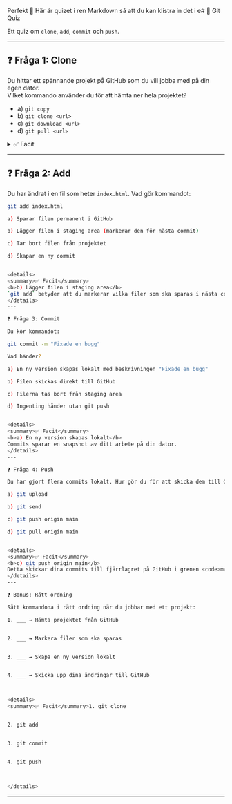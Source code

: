 Perfekt 🙌 Här är quizet i ren Markdown så att du kan klistra in det i e# 📝 Git Quiz

Ett quiz om `clone`, `add`, `commit` och `push`.

---

## ❓ Fråga 1: Clone
Du hittar ett spännande projekt på GitHub som du vill jobba med på din egen dator.  
Vilket kommando använder du för att hämta ner hela projektet?  

- a) `git copy`  
- b) `git clone <url>`  
- c) `git download <url>`  
- d) `git pull <url>`  

<details>
<summary>✅ Facit</summary>
<b>b) git clone &lt;url&gt;</b>  
Detta kopierar hela repot till din dator och sparar en lokal version.
</details>

---

## ❓ Fråga 2: Add
Du har ändrat i en fil som heter `index.html`. Vad gör kommandot:  

```bash
git add index.html

a) Sparar filen permanent i GitHub

b) Lägger filen i staging area (markerar den för nästa commit)

c) Tar bort filen från projektet

d) Skapar en ny commit


<details>
<summary>✅ Facit</summary>
<b>b) Lägger filen i staging area</b>  
`git add` betyder att du markerar vilka filer som ska sparas i nästa commit.
</details>
---

❓ Fråga 3: Commit

Du kör kommandot:

git commit -m "Fixade en bugg"

Vad händer?

a) En ny version skapas lokalt med beskrivningen "Fixade en bugg"

b) Filen skickas direkt till GitHub

c) Filerna tas bort från staging area

d) Ingenting händer utan git push


<details>
<summary>✅ Facit</summary>
<b>a) En ny version skapas lokalt</b>  
Commits sparar en snapshot av ditt arbete på din dator.
</details>
---

❓ Fråga 4: Push

Du har gjort flera commits lokalt. Hur gör du för att skicka dem till GitHub?

a) git upload

b) git send

c) git push origin main

d) git pull origin main


<details>
<summary>✅ Facit</summary>
<b>c) git push origin main</b>  
Detta skickar dina commits till fjärrlagret på GitHub i grenen <code>main</code>.
</details>
---

❓ Bonus: Rätt ordning

Sätt kommandona i rätt ordning när du jobbar med ett projekt:

1. ___ → Hämta projektet från GitHub


2. ___ → Markera filer som ska sparas


3. ___ → Skapa en ny version lokalt


4. ___ → Skicka upp dina ändringar till GitHub



<details>
<summary>✅ Facit</summary>1. git clone


2. git add


3. git commit


4. git push



</details>
```
---
